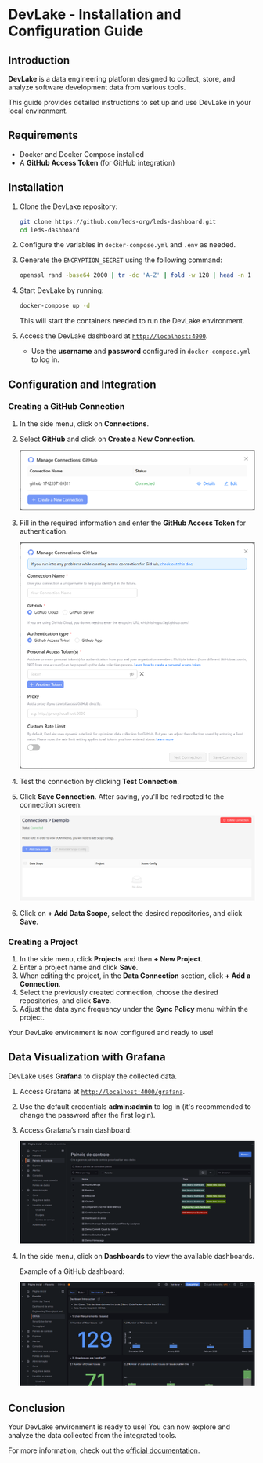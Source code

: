 # DevLake - Installation and Configuration Guide

## Introduction

**DevLake** is a data engineering platform designed to collect, store, and analyze software development data from various tools.

This guide provides detailed instructions to set up and use DevLake in your local environment.

## Requirements

- Docker and Docker Compose installed  
- A **GitHub Access Token** (for GitHub integration)

## Installation

1. Clone the DevLake repository:

   ```sh
   git clone https://github.com/leds-org/leds-dashboard.git
   cd leds-dashboard
   ```

2. Configure the variables in `docker-compose.yml` and `.env` as needed.

3. Generate the `ENCRYPTION_SECRET` using the following command:

   ```sh
   openssl rand -base64 2000 | tr -dc 'A-Z' | fold -w 128 | head -n 1
   ```

4. Start DevLake by running:

   ```sh
   docker-compose up -d
   ```

   This will start the containers needed to run the DevLake environment.

5. Access the DevLake dashboard at [`http://localhost:4000`](http://localhost:4000).  
   - Use the **username** and **password** configured in `docker-compose.yml` to log in.

## Configuration and Integration

### Creating a GitHub Connection

1. In the side menu, click on **Connections**.  
2. Select **GitHub** and click on **Create a New Connection**.

   ![Manage Connections](./images/manage_connections.png)

3. Fill in the required information and enter the **GitHub Access Token** for authentication.

   ![Manage Connections Details](./images/manage_connections_details.png)

4. Test the connection by clicking **Test Connection**.  
5. Click **Save Connection**. After saving, you'll be redirected to the connection screen:

   ![Connection Details](./images/connection_details.png)

6. Click on **+ Add Data Scope**, select the desired repositories, and click **Save**.

### Creating a Project

1. In the side menu, click **Projects** and then **+ New Project**.  
2. Enter a project name and click **Save**.  
3. When editing the project, in the **Data Connection** section, click **+ Add a Connection**.  
4. Select the previously created connection, choose the desired repositories, and click **Save**.  
5. Adjust the data sync frequency under the **Sync Policy** menu within the project.

Your DevLake environment is now configured and ready to use!

## Data Visualization with Grafana

DevLake uses **Grafana** to display the collected data.

1. Access Grafana at [`http://localhost:4000/grafana`](http://localhost:4000/grafana).  
2. Use the default credentials **admin:admin** to log in (it's recommended to change the password after the first login).  
3. Access Grafana’s main dashboard:

   ![Grafana dashboards](./images/grafana_dashboards.png)

4. In the side menu, click on **Dashboards** to view the available dashboards.

   Example of a GitHub dashboard:

   ![Dashboard GitHub](./images/dashboard_github.png)

## Conclusion

Your DevLake environment is ready to use! You can now explore and analyze the data collected from the integrated tools.

For more information, check out the [official documentation](https://devlake.apache.org/docs/GettingStarted).